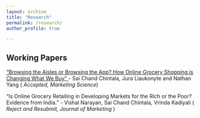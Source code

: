 ```yaml
---
layout: archive
title: "Research"
permalink: /research/
author_profile: true

---
```


<h2> Working Papers </h2>

<a href="https://papers.ssrn.com/sol3/papers.cfm?abstract_id=3992849" > “Browsing the Aisles or Browsing the App? How Online Grocery Shopping is Changing What
 We Buy” </a> - Sai Chand Chintala, Jura Liaukonyte and Nathan Yang (<i> Accepted, Marketing Science</i>)

 “Is Online Grocery Retailing in Developing Markets for the Rich or the Poor? Evidence from India.” - Vishal Narayan, Sai Chand Chintala, Vrinda Kadiyali (<i> Reject and Resubmit, Journal of Marketing </i>)



